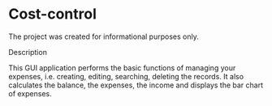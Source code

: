 # Сost-control

The project was created for informational purposes only.

Description

This GUI application performs the basic functions of managing your expenses, i.e. creating, editing, searching, deleting the records.
It also calculates the balance, the expenses, the income and displays the bar chart of expenses.
